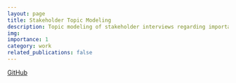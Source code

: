 ```yaml
---
layout: page
title: Stakeholder Topic Modeling
description: Topic modeling of stakeholder interviews regarding important ethical considerations in research participation
img: 
importance: 1
category: work
related_publications: false
---
```


<a href="https://github.com/guswns3396-work/topic-model">GitHub</a>